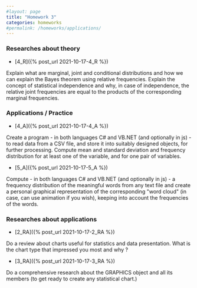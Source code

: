 ```yaml
---
#layout: page
title: "Homework 3"
categories: homeworks
#permalink: /homeworks/applications/
---
```

<h3>Researches about theory</h3>

- [4_R]({% post_url 2021-10-17-4_R %})

Explain what are marginal, joint and conditional distributions and how we can explain the Bayes theorem using relative frequencies. Explain the concept of statistical independence and why, in case of independence, the relative joint frequencies are equal to the products of the corresponding marginal frequencies.

<h3>Applications / Practice</h3>

- [4_A]({% post_url 2021-10-17-4_A %})

Create a program - in both languages C# and VB.NET (and optionally in js) - to read data from a CSV file, and store it into suitably designed objects, for further processing. Compute mean and standard deviation and frequency distribution for at least one of the variable, and for one pair of variables.

- [5_A]({% post_url 2021-10-17-5_A %})

Compute - in both languages C# and VB.NET (and optionally in js) - a frequency distribution of the meaningful words from any text file and create a personal graphical representation of the corresponding "word cloud" (in case, can use animation if you wish), keeping into account the frequencies of the words.

<h3>Researches about applications</h3>

- [2_RA]({% post_url 2021-10-17-2_RA %})

Do a review about charts useful for statistics and data presentation. What is the chart type that impressed you most and why ?

- [3_RA]({% post_url 2021-10-17-3_RA %})

Do a comprehensive research about the GRAPHICS object and all its members (to get ready to create any statistical chart.)
